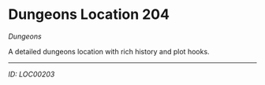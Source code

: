 # Dungeons Location 204

*Dungeons*

A detailed dungeons location with rich history and plot hooks.

---
*ID: LOC00203*